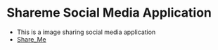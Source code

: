 # Shareme Social Media Application
+ This is a image sharing social media application
+ [Share_Me](https://sharemeclone.netlify.app/)
